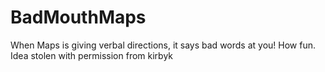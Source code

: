 BadMouthMaps
============
When Maps is giving verbal directions, it says bad words at you! How fun. Idea stolen with permission from kirbyk
